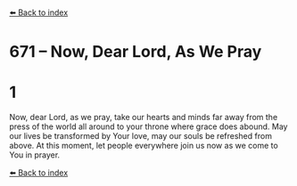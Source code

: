 [⬅️ Back to index](../README.md)

# 671 – Now, Dear Lord, As We Pray


# 1
Now, dear Lord, as we pray,
take our hearts and minds far away
from the press of the world all around
to your throne where grace does abound.
May our lives be transformed by Your love,
may our souls be refreshed from above.
At this moment, let people everywhere
join us now as we come to You in prayer.

[⬅️ Back to index](../README.md)
